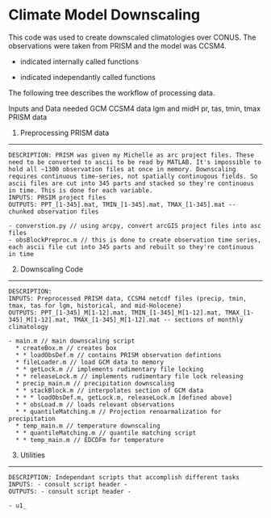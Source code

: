 Climate Model Downscaling
=========================

This code was used to create downscaled climatologies over CONUS. The observations were taken from PRISM and the model was CCSM4.

* indicated internally called functions
- indicated independantly called functions

The following tree describes the workflow of processing data.

Inputs and Data needed
GCM CCSM4 data lgm and midH pr, tas, tmin, tmax
PRISM data 

1. Preprocessing PRISM data
---------------------------
```
DESCRIPTION: PRISM was given my Michelle as arc project files. These need to be converted to ascii to be read by MATLAB. It's impossible to hold all ~1300 observation files at once in memory. Downscaling requires continuous time-series, not spatially continugous fields. So ascii files are cut into 345 parts and stacked so they're continuous in time. This is done for each variable.
INPUTS: PRSIM project files
OUTPUTS: PPT_[1-345].mat, TMIN_[1-345].mat, TMAX_[1-345].mat -- chunked observation files

- converstion.py // using arcpy, convert arcGIS project files into asc files
- obsBlockPreproc.m // this is done to create observation time series, each ascii file cut into 345 parts and rebuilt so they're continuous in time
```

2. Downscaling Code
-------------------
```
DESCRIPTION: 
INPUTS: Preprocessed PRISM data, CCSM4 netcdf files (precip, tmin, tmax, tas for lgm, historical, and mid-Holocene)
OUTPUTS: PPT_[1-345]_M[1-12].mat, TMIN_[1-345]_M[1-12].mat, TMAX_[1-345]_M[1-12].mat, TMAX_[1-345]_M[1-12].mat -- sections of monthly climatology

- main.m // main downscaling script
  * createBox.m // creates box
  * * loadObsDef.m // contains PRISM observation defintions
  * fileLoader.m // load GCM data to memory
  * * getLock.m // implements rudimentary file locking
  * * releaseLock.m // implements rudimentary file lock releasing
  * precip_main.m // precipitation downscaling
  * * stackBlock.m // interpolates section of GCM data
  * * * loadObsDef.m, getLock.m, releaseLock.m [defined above]
  * * obsLoad.m // loads relevant observations
  * * quantileMatching.m // Projection renoarmalization for precipitation
  * temp_main.m // temperature downscaling
  * * quantileMatching.m // quantile matching script
  * * temp_main.m // EDCDFm for temperature
```  
3. Utilities
-------------------
```
DESCRIPTION: Independant scripts that accomplish different tasks
INPUTS: - consult script header -
OUTPUTS: - consult script header -

- u1_
```
